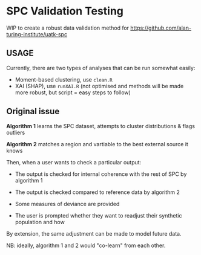 # SPC Validation Testing

WIP to create a robust data validation method for https://github.com/alan-turing-institute/uatk-spc

## USAGE

Currently, there are two types of analyses that can be run somewhat easily:
- Moment-based clustering, use `clean.R`
- XAI (SHAP), use `runXAI.R` (not optimised and methods will be made more robust, but script = easy steps to follow)

## Original issue

**Algorithm 1** learns the SPC dataset, attempts to cluster distributions & flags outliers

**Algorithm 2** matches a region and vartiable to the best external source it knows

Then, when a user wants to check a particular output:

- The output is checked for internal coherence with the rest of SPC by algorithm 1

- The output is checked compared to reference data by algorithm 2

- Some measures of deviance are provided

- The user is prompted whether they want to readjust their synthetic population and how

By extension, the same adjustment can be made to model future data.

NB: ideally, algorithm 1 and 2 would "co-learn" from each other.
